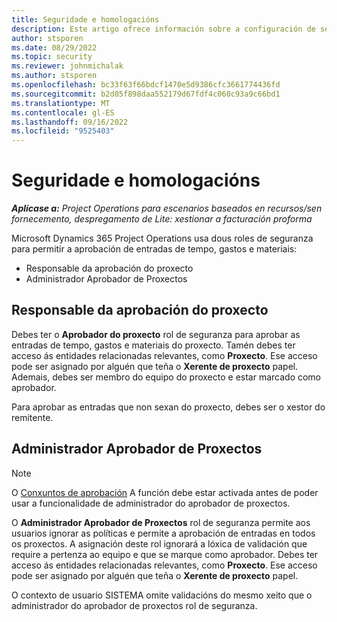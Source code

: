 ```yaml
---
title: Seguridade e homologacións
description: Este artigo ofrece información sobre a configuración de seguranza para traballar con aprobacións en Microsoft Dynamics 365 Project Operations.
author: stsporen
ms.date: 08/29/2022
ms.topic: security
ms.reviewer: johnmichalak
ms.author: stsporen
ms.openlocfilehash: bc33f63f66bdcf1470e5d9386cfc3661774436fd
ms.sourcegitcommit: b2d05f898daa552179d67fdf4c060c93a9c66bd1
ms.translationtype: MT
ms.contentlocale: gl-ES
ms.lasthandoff: 09/16/2022
ms.locfileid: "9525403"
---
```

# <a name="security-and-approvals"></a>Seguridade e homologacións

_**Aplícase a:** Project Operations para escenarios baseados en recursos/sen fornecemento, despregamento de Lite: xestionar a facturación proforma_

Microsoft Dynamics 365 Project Operations usa dous roles de seguranza para permitir a aprobación de entradas de tempo, gastos e materiais:

- Responsable da aprobación do proxecto
- Administrador Aprobador de Proxectos

## <a name="project-approver"></a>Responsable da aprobación do proxecto

Debes ter o **Aprobador do proxecto** rol de seguranza para aprobar as entradas de tempo, gastos e materiais do proxecto. Tamén debes ter acceso ás entidades relacionadas relevantes, como **Proxecto**. Ese acceso pode ser asignado por alguén que teña o **Xerente de proxecto** papel. Ademais, debes ser membro do equipo do proxecto e estar marcado como aprobador.

Para aprobar as entradas que non sexan do proxecto, debes ser o xestor do remitente.

## <a name="project-approver-admin"></a>Administrador Aprobador de Proxectos

> [!NOTE]
> O [Conxuntos de aprobación](approval-sets.md) A función debe estar activada antes de poder usar a funcionalidade de administrador do aprobador de proxectos.

O **Administrador Aprobador de Proxectos** rol de seguranza permite aos usuarios ignorar as políticas e permite a aprobación de entradas en todos os proxectos. A asignación deste rol ignorará a lóxica de validación que require a pertenza ao equipo e que se marque como aprobador. Debes ter acceso ás entidades relacionadas relevantes, como **Proxecto**. Ese acceso pode ser asignado por alguén que teña o **Xerente de proxecto** papel.

O contexto de usuario SISTEMA omite validacións do mesmo xeito que o administrador do aprobador de proxectos rol de seguranza.
